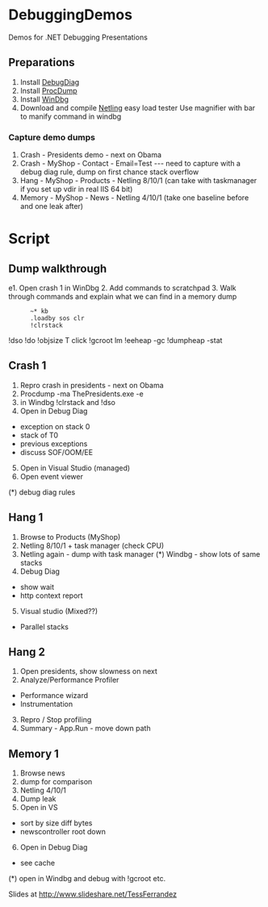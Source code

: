# DebuggingDemos
Demos for .NET Debugging Presentations

## Preparations
1. Install [DebugDiag](https://www.microsoft.com/en-us/download/details.aspx?id=49924)
2. Install [ProcDump](https://technet.microsoft.com/en-us/sysinternals/dd996900.aspx)
3. Install [WinDbg](https://msdn.microsoft.com/en-us/library/windows/hardware/ff551063(v=VS.85).aspx) 
4. Download and compile [Netling](https://github.com/hallatore/Netling) easy load tester 
Use magnifier with bar to manify command in windbg

### Capture demo dumps
1. Crash - Presidents demo - next on Obama
2. Crash - MyShop - Contact - Email=Test --- need to capture with a debug diag rule, dump on first chance stack overflow
3. Hang - MyShop - Products - Netling 8/10/1 (can take with taskmanager if you set up vdir in real IIS 64 bit)
4. Memory - MyShop - News - Netling 4/10/1 (take one baseline before and one leak after)

# Script

## Dump walkthrough
e1. Open crash 1 in WinDbg
2. Add commands to scratchpad
3. Walk through commands and explain what we can find in a memory dump

          ~* kb
          .loadby sos clr
          !clrstack

!dso
          !do <exception>
          !objsize <exception>
T          click <message>
          !gcroot <message>
          lm
          !eeheap -gc
          !dumpheap -stat

## Crash 1
1. Repro crash in presidents - next on Obama
2. Procdump -ma ThePresidents.exe -e
3. in Windbg !clrstack and !dso
4. Open in Debug Diag
- exception on stack 0
- stack of T0
- previous exceptions
- discuss SOF/OOM/EE
5. Open in Visual Studio (managed)
6. Open event viewer

(*) debug diag rules 

## Hang 1
1. Browse to Products (MyShop)
2. Netling 8/10/1 + task manager (check CPU)
3. Netling again - dump with task manager
(*) Windbg - show lots of same stacks
4. Debug Diag 
- show wait
- http context report
5. Visual studio (Mixed??)
- Parallel stacks

## Hang 2
1. Open presidents, show slowness on next
2. Analyze/Performance Profiler
- Performance wizard
- Instrumentation
3. Repro / Stop profiling
4. Summary - App.Run - move down path

## Memory 1
1. Browse news
2. dump for comparison
3. Netling 4/10/1 
4. Dump leak
5. Open in VS
- sort by size diff bytes
- newscontroller root down
6. Open in Debug Diag
- see cache

(*) open in Windbg and debug with !gcroot etc.

Slides at http://www.slideshare.net/TessFerrandez
